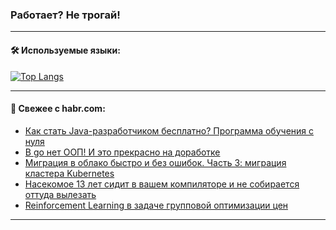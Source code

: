 ### Работает? Не трогай!

---
<!--
#### 🛠️ Technical stack:

![Java](https://img.shields.io/badge/Java-informational?logo=Oracle&style=flat&logoColor=white&color=FF4500)
![Kotlin](https://img.shields.io/badge/Kotlin-informational?logo=Kotlin&style=flat&logoColor=white&color=774D97)
![TS](https://img.shields.io/badge/TypeScript-informational?logo=typeScript&style=flat&logoColor=black&color=017acc)
![Python](https://img.shields.io/badge/Python-informational?logo=Python&style=flat&logoColor=black&color=ffdd54) <br>
![Spring](https://img.shields.io/badge/Spring-informational?logo=Spring&style=flat&logoColor=white&color=6DB33F) 
![SpringBoot](https://img.shields.io/badge/SpringBoot-informational?logo=SpringBoot&style=flat&logoColor=white&color=6DB33F)
![Nest](https://img.shields.io/badge/NestJS-informational?logo=NestJS&style=flat&logoColor=white&color=E0234E) 
![NodeJS](https://img.shields.io/badge/NodeJS-informational?logo=node.js&style=flat&logoColor=white&color=70A760)<br>
![PostgreSQL](https://img.shields.io/badge/PostgreSQL-informational?logo=PostgreSQL&style=flat&logoColor=white&color=DAA520)
![MongoDB](https://img.shields.io/badge/MongoDB-informational?logo=MongoDB&style=flat&logoColor=white&color=870000)
![Apache](https://img.shields.io/badge/Apache-informational?logo=apache&style=flat&logoColor=white&color=f74e28)

___ 
-->

#### 🛠️ Используемые языки:

[![Top Langs](https://github-readme-stats-u2qms2cxw-advtsettinggmailcoms-projects.vercel.app/api/top-langs/?username=zloylis&langs_count=10&hide_title=true&title_color=e6edf3&size_weight=0.5&count_weight=0.5&layout=compact&hide_progress=true&hide_border=true&theme=dracula)](https://github.com/zloylis)

<!---


####  :octocat:&nbsp;&nbsp; Статистика:

![GitHub stats](https://github-readme-stats-u2qms2cxw-advtsettinggmailcoms-projects.vercel.app/api?username=zloylis&show_icons=true&hide_border=true&theme=dracula&title_color=e6edf3&include_all_commits=true&count_private=true&hide_rank=false&hide_title=true&rank_icon=github)
-->
---

#### 💬 Свежее с habr.com:

<!-- BLOG-POST-LIST:START -->
- [Как стать Java-разработчиком бесплатно? Программа обучения с нуля](https://habr.com/ru/articles/827444/?utm_source=habrahabr&utm_medium=rss&utm_campaign=827444)
- [В go нет ООП! И это прекрасно на доработке](https://habr.com/ru/articles/827442/?utm_source=habrahabr&utm_medium=rss&utm_campaign=827442)
- [Миграция в облако быстро и без ошибок. Часть 3: миграция кластера Kubernetes](https://habr.com/ru/companies/vk/articles/825786/?utm_source=habrahabr&utm_medium=rss&utm_campaign=825786)
- [Насекомое 13 лет сидит в вашем компиляторе и не собирается оттуда вылезать](https://habr.com/ru/companies/pvs-studio/articles/827396/?utm_source=habrahabr&utm_medium=rss&utm_campaign=827396)
- [Reinforcement Learning в задаче групповой оптимизации цен](https://habr.com/ru/companies/X5Tech/articles/826400/?utm_source=habrahabr&utm_medium=rss&utm_campaign=826400)
<!-- BLOG-POST-LIST:END -->

---
